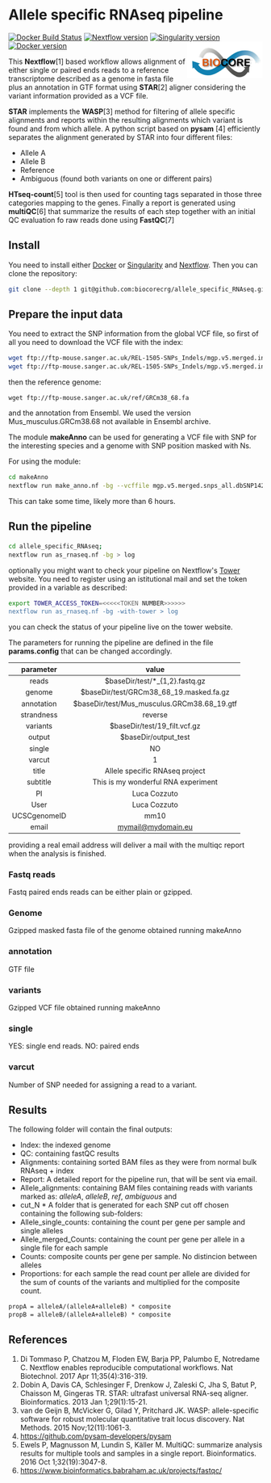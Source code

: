 # Allele specific RNAseq pipeline
[![Docker Build Status](https://img.shields.io/docker/automated/biocorecrg/asrnaseq.svg)](https://cloud.docker.com/u/biocorecrg/repository/docker/biocorecrg/asrnaseq/builds)
[![Nextflow version](https://img.shields.io/badge/Nextflow-20.01.0-brightgreen)](https://www.nextflow.io/)
[![Singularity version](https://img.shields.io/badge/Singularity-v3.2.1-green.svg)](https://www.sylabs.io/)
[![Docker version](https://img.shields.io/badge/Docker-v19.03-blue)](https://www.docker.com/)
<img align="right" href="https://biocore.crg.eu/" src="https://raw.githubusercontent.com/CRG-CNAG/BioCoreMiscOpen/master/logo/biocore-logo_small.png" />

This **Nextflow**[1] based workflow allows alignment of either single or paired ends reads to a reference transcriptome described as a genome in fasta file plus an annotation in GTF format using **STAR**[2] aligner considering the variant information provided as a VCF file.

**STAR** implements the **WASP**[3] method for filtering of allele specific alignments and reports within the resulting alignments which variant is found and from which allele.
A python script based on **pysam** [4] efficiently separates the alignment generated by STAR into four different files:
- Allele A
- Allele B
- Reference
- Ambiguous (found both variants on one or different pairs)

**HTseq-count**[5] tool is then used for counting tags separated in those three categories mapping to the genes.
Finally a report is generated using **multiQC**[6] that summarize the results of each step together with an initial QC evaluation fo raw reads done using **FastQC**[7]

## Install
You need to install either [Docker](https://docs.docker.com/install/) or [Singularity](https://sylabs.io/guides/3.1/user-guide/installation.html) and [Nextflow](https://www.nextflow.io/docs/latest/getstarted.html). Then you can clone the repository:

```bash
git clone --depth 1 git@github.com:biocorecrg/allele_specific_RNAseq.git
```

## Prepare the input data
You need to extract the SNP information from the global VCF file, so first of all you need to download the VCF file with the index:

```bash
wget ftp://ftp-mouse.sanger.ac.uk/REL-1505-SNPs_Indels/mgp.v5.merged.indels.dbSNP142.normed.vcf.gz
wget ftp://ftp-mouse.sanger.ac.uk/REL-1505-SNPs_Indels/mgp.v5.merged.indels.dbSNP142.normed.vcf.gz.tbi
```

then the reference genome:
```
wget ftp://ftp-mouse.sanger.ac.uk/ref/GRCm38_68.fa
```

and the annotation from Ensembl. We used the version Mus_musculus.GRCm38.68 not available in Ensembl archive.

The module **makeAnno** can be used for generating a VCF file with SNP for the interesting species and a genome with SNP position masked with Ns.

For using the module:

```bash
cd makeAnno
nextflow run make_anno.nf -bg --vcffile mgp.v5.merged.snps_all.dbSNP142.vcf.gz --speciesA CAST_EiJ --speciesB 129S1_SvImJ --genome GRCm38_68.fa --outvcf CAST_EiJ-129S1_SvImJ.vcf > log
```

This can take some time, likely more than 6 hours. 

## Run the pipeline
```bash
cd allele_specific_RNAseq; 
nextflow run as_rnaseq.nf -bg > log
```

optionally you might want to check your pipeline on Nextflow's [Tower](https://tower.nf/) website. You need to register using an istitutional mail and set the token provided in a variable as described:

```bash
export TOWER_ACCESS_TOKEN=<<<<<TOKEN NUMBER>>>>>>
nextflow run as_rnaseq.nf -bg -with-tower > log 
```

you can check the status of your pipeline live on the tower website.

The parameters for running the pipeline are defined in the file **params.config** that can be changed accordingly.

|parameter|value|
|:---:|:---:|
|reads |$baseDir/test/*_{1,2}.fastq.gz|
|genome |$baseDir/test/GRCm38_68_19.masked.fa.gz|
|annotation |$baseDir/test/Mus_musculus.GRCm38.68_19.gtf|
|strandness |reverse|
|variants |$baseDir/test/19_filt.vcf.gz| 
|output |$baseDir/output_test|
|single |NO|
|varcut |1 |
|title |Allele specific RNAseq project|
|subtitle |This is my wonderful RNA experiment|
|PI |Luca Cozzuto|
|User |Luca Cozzuto|
|UCSCgenomeID |mm10|
|email |mymail@mydomain.eu|

providing a real email address will deliver a mail with the multiqc report when the analysis is finished.


### Fastq reads
Fastq paired ends reads can be either plain or gzipped. 
### Genome
Gzipped masked fasta file of the genome obtained running makeAnno
### annotation
GTF file
### variants
Gzipped VCF file obtained running makeAnno
### single
YES: single end reads. NO: paired ends
### varcut
Number of SNP needed for assigning a read to a variant. 



## Results
The following folder will contain the final outputs:
* Index: the indexed genome
* QC: containing fastQC results
* Alignments: containing sorted BAM files as they were from normal bulk RNAseq + index
* Report: A detailed report for the pipeline run, that will be sent via email.
* Allele_alignments: containing BAM files containing reads with variants marked as: *alleleA*, *alleleB*, *ref*,  *ambiguous* and
* cut_N *  A folder that is generated for each SNP cut off chosen containing the following sub-folders:
 * Allele_single_counts: containing the count per gene per sample and single alleles
 * Allele_merged_Counts:  containing the count per gene per allele in a single file for each sample
 * Counts: composite counts per gene per sample. No distincion between alleles
 * Proportions: for each sample the read count per allele are divided for the sum of counts of the variants and multiplied for the composite count.

```
propA = alleleA/(alleleA+alleleB) * composite 
propB = alleleB/(alleleA+alleleB) * composite 
```


## References
1. Di Tommaso P, Chatzou M, Floden EW, Barja PP, Palumbo E, Notredame C. Nextflow enables reproducible computational workflows. Nat Biotechnol. 2017 Apr 11;35(4):316-319.
1. Dobin A, Davis CA, Schlesinger F, Drenkow J, Zaleski C, Jha S, Batut P, Chaisson M, Gingeras TR. STAR: ultrafast universal RNA-seq aligner. Bioinformatics. 2013 Jan 1;29(1):15-21. 
1. van de Geijn B, McVicker G, Gilad Y, Pritchard JK. WASP: allele-specific software for robust molecular quantitative trait locus discovery. Nat Methods. 2015 Nov;12(11):1061-3.
1. https://github.com/pysam-developers/pysam
1. Ewels P, Magnusson M, Lundin S, Käller M. MultiQC: summarize analysis results for multiple tools and samples in a single report. Bioinformatics. 2016 Oct 1;32(19):3047-8.
1. https://www.bioinformatics.babraham.ac.uk/projects/fastqc/
